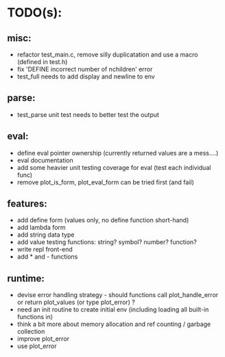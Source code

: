 TODO(s):
=====

misc:
-----
* refactor test_main.c, remove silly duplicatation and use a macro (defined in test.h)
* fix 'DEFINE incorrect number of nchildren' error
* test_full needs to add display and newline to env

parse:
------
* test_parse unit test needs to better test the output

eval:
-----
* define eval pointer ownership (currently returned values are a mess....)
* eval documentation
* add some heavier unit testing coverage for eval (test each individual func)
* remove plot_is_form, plot_eval_form can be tried first (and fail)

features:
---------
* add define form (values only, no define function short-hand)
* add lambda form
* add string data type
* add value testing functions: string? symbol? number? function?
* write repl front-end
* add * and - functions

runtime:
---------
* devise error handling strategy - should functions call plot_handle_error or return plot_values (or type plot_error) ?
* need an init routine to create initial env (including loading all built-in functions in)
* think a bit more about memory allocation and ref counting / garbage collection
* improve plot_error
* use plot_error

